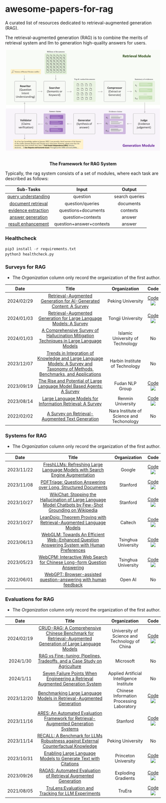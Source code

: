 # awesome-papers-for-rag
A curated list of resources dedicated to retrieval-augmented generation (RAG).

The retrieval-augmented generation (RAG) is to combine the merits of retrieval system and llm to generation high-quality answers for users.

<div align="center">
    <img width="500" src="./rag.png" alt="RAG Framework">
    <br><br>
    <p><b>The Framework for RAG System</b></p>
</div>


Typically, the rag system consists of a set of modules, where each task are described as follows:

|                                          **Sub-Tasks**                                           | **Input** |     **Output**      |
| :------------------------------------------------------------------------------------------: | :-------------: | :----------------------: |
| [query understanding](./rewriter.md) |      question      | search queries |
| [document retrieval](./ranker.md) |    question/queries     |     documents     |
| [evidence extraction](./compressor.md) |     questions+documents     |         contexts          |
| [answer generation](./generator.md)   |    question+contexts    |         answer |
| [result enhancement](./validator.md)   |    question+answer+contexts    |     answer  |

### Healthcheck

```python
pip3 install -r requirements.txt
python3 healthcheck.py
```

### Surveys for RAG
* The *Organization* column only record the organization of the first author.

| **Date** | **Title** | **Organization**  |  **Code**  |
| :-----------: | :-------------: | :----------------------: |  :----------------------: |
|2024/02/29| [Retrieval-Augmented Generation for AI-Generated Content: A Survey](https://arxiv.org/abs/2402.19473)|Peking University|[Code](https://github.com/hymie122/RAG-Survey)<br>![](https://img.shields.io/github/stars/hymie122/RAG-Survey.svg?style=social)|
|2024/01/03| [Retrieval-Augmented Generation for Large Language Models: A Survey](https://arxiv.org/abs/2312.10997)|Tongji University|[Code](https://github.com/Tongji-KGLLM/RAG-Survey)<br>![](https://img.shields.io/github/stars/Tongji-KGLLM/RAG-Survey.svg?style=social)|
|2024/01/03|[A Comprehensive Survey of Hallucination Mitigation Techniques in Large Language Models](https://arxiv.org/abs/2401.01313)|Islamic University of Technology|No|
|2023/12/07|[Trends in Integration of Knowledge and Large Language Models: A Survey and Taxonomy of Methods, Benchmarks, and Applications](https://arxiv.org/abs/2311.05876)|Harbin Institute of Technology|No|
|2023/09/19|[The Rise and Potential of Large Language Model Based Agents: A Survey](https://arxiv.org/abs/2309.07864)|Fudan NLP Group|[Code](https://github.com/WooooDyy/LLM-Agent-Paper-List)<br>![](https://img.shields.io/github/stars/WooooDyy/LLM-Agent-Paper-List.svg?style=social)|
|2023/08/14|[Large Language Models for Information Retrieval: A Survey](https://arxiv.org/abs/2308.07107)|Renmin University|[Code](https://github.com/RUC-NLPIR/LLM4IR-Survey)<br>![](https://img.shields.io/github/stars/RUC-NLPIR/LLM4IR-Survey.svg?style=social)|
|2022/02/02|[A Survey on Retrieval-Augmented Text Generation](https://arxiv.org/abs/2202.01110)|Nara Institute of Science and Techonology|No|

### Systems for RAG
* The *Organization* column only record the organization of the first author.

| **Date** | **Title** | **Organization**  |  **Code**  |
| :-----------: | :-------------: | :----------------------: |  :----------------------: |
|2023/11/22|[FreshLLMs: Refreshing Large Language Models with Search Engine Augmentation](https://arxiv.org/abs/2310.03214)|Google|[Code](https://github.com/freshllms/freshqa)<br>![](https://img.shields.io/github/stars/freshllms/freshqa.svg?style=social)|
|2023/11/08|[PDFTriage: Question Answering over Long, Structured Documents](https://arxiv.org/abs/2309.08872)|Stanford|[Code](https://github.com/HAMNET-AI/PDFTriage)<br>![](https://img.shields.io/github/stars/HAMNET-AI/PDFTriage.svg?style=social)|
|2023/10/27|[WikiChat: Stopping the Hallucination of Large Language Model Chatbots by Few-Shot Grounding on Wikipedia](https://arxiv.org/pdf/2305.14292v2.pdf)|Stanford|[Code](https://github.com/stanford-oval/WikiChat)<br>![](https://img.shields.io/github/stars/stanford-oval/WikiChat.svg?style=social)|
|2023/10/27|[LeanDojo: Theorem Proving with Retrieval-Augmented Language Models](https://arxiv.org/abs/2306.15626)|Caltech|[Code](https://github.com/lean-dojo/LeanDojo)<br>![](https://img.shields.io/github/stars/lean-dojo/LeanDojo.svg?style=social)|
|2023/06/13|[WebGLM: Towards An Efficient Web-Enhanced Question Answering System with Human Preferences](https://arxiv.org/abs/2306.07906)|Tsinghua University|[Code](https://github.com/THUDM/WebGLM)<br>![](https://img.shields.io/github/stars/THUDM/WebGLM.svg?style=social)|
|2023/05/23|[WebCPM: Interactive Web Search for Chinese Long-form Question Answering](https://arxiv.org/abs/2305.06849)|Tsinghua University|[Code](https://github.com/thunlp/WebCPM)<br>![](https://img.shields.io/github/stars/thunlp/WebCPM.svg?style=social)|
|2022/06/01|[WebGPT: Browser-assisted question-answering with human feedback](https://arxiv.org/abs/2112.09332)|Open AI|No|

### Evaluations for RAG
* The *Organization* column only record the organization of the first author.

| **Date** | **Title** | **Organization**  |  **Code**  |
| :-----------: | :-------------: | :----------------------: |  :----------------------: |
|2024/02/19|[CRUD-RAG: A Comprehensive Chinese Benchmark for Retrieval-Augmented Generation of Large Language Models](https://arxiv.org/abs/2401.17043)|University of Science and Technology of China|[Code](https://github.com/IAAR-Shanghai/CRUD_RAG)<br>![](https://img.shields.io/github/stars/IAAR-Shanghai/CRUD_RAG.svg?style=social)|
|2024/1/30|[RAG vs Fine-tuning: Pipelines, Tradeoffs, and a Case Study on Agriculture](https://arxiv.org/abs/2401.08406)|Microsoft|No|
|2024/1/11|[Seven Failure Points When Engineering a Retrieval Augmented Generation System](https://arxiv.org/abs/2401.05856)|Applied Artificial Intelligence Institute|No
|2023/12/20|[Benchmarking Large Language Models in Retrieval-Augmented Generation](https://arxiv.org/abs/2309.01431)|Chinese Information Processing Laboratory|[Code](https://github.com/chen700564/RGB)<br>![](https://img.shields.io/github/stars/chen700564/RGB.svg?style=social)|
|2023/11/16|[ARES: An Automated Evaluation Framework for Retrieval-Augmented Generation Systems](https://arxiv.org/abs/2311.09476)|Stanford|[Code](https://github.com/stanford-futuredata/ARES)<br>![](https://img.shields.io/github/stars/stanford-futuredata/ARES.svg?style=social)|
|2023/11/14|[RECALL: A Benchmark for LLMs Robustness against External Counterfactual Knowledge](https://arxiv.org/abs/2311.08147)|Peking University|No|
|2023/10/31|[Enabling Large Language Models to Generate Text with Citations](https://arxiv.org/abs/2305.14627)|Princeton University|[Code](https://github.com/princeton-nlp/ALCE)<br>![](https://img.shields.io/github/stars/princeton-nlp/ALCE.svg?style=social)|
|2023/09/26|[RAGAS: Automated Evaluation of Retrieval Augmented Generation](https://arxiv.org/abs/2309.15217)|Exploding Gradients|[Code](https://github.com/explodinggradients/ragas)<br>![](https://img.shields.io/github/stars/explodinggradients/ragas.svg?style=social)|
|2021/08/05|[TruLens:Evaluation and Tracking for LLM Experiments](https://www.trulens.org/)|TruEra|[Code](https://github.com/truera/trulens)<br>![](https://img.shields.io/github/stars/truera/trulens.svg?style=social)|
